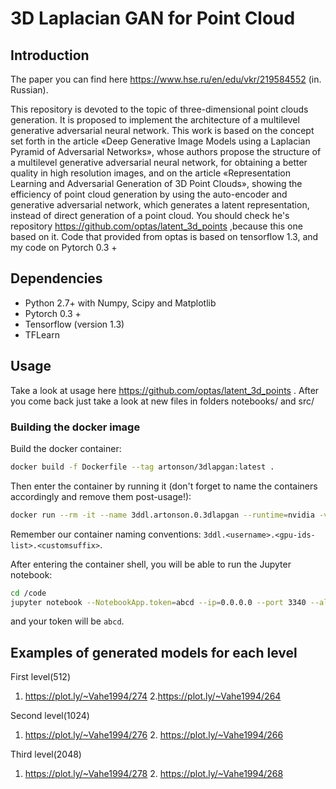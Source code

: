 # 3D Laplacian GAN for Point Cloud

## Introduction

The paper you can find here https://www.hse.ru/en/edu/vkr/219584552 (in. Russian).

This repository is devoted to the topic of three-dimensional point clouds generation. It is proposed to implement the architecture of a multilevel generative adversarial neural network. This work is based on the concept set forth in the article «Deep Generative Image Models using a Laplacian Pyramid of Adversarial Networks», whose authors propose the structure of a multilevel generative adversarial neural network, for obtaining a better quality in high resolution images, and on the article «Representation Learning and Adversarial Generation of 3D Point Clouds», showing the efficiency of point cloud generation by using the auto-encoder and generative adversarial network, which generates a latent representation, instead of direct generation of a point cloud. You should check he's repository https://github.com/optas/latent_3d_points ,because this one based on it. Code that provided from optas is based on tensorflow 1.3, and my code on Pytorch 0.3 +


## Dependencies

- Python 2.7+ with Numpy, Scipy and Matplotlib
- Pytorch 0.3 +
- Tensorflow (version 1.3)
- TFLearn

## Usage
Take a look at usage here https://github.com/optas/latent_3d_points . After you come back just take a look at new files in folders notebooks/ and src/

### Building the docker image

Build the docker container:
```bash
docker build -f Dockerfile --tag artonson/3dlapgan:latest .
```

Then enter the container by running it (don't forget to name the containers accordingly and remove them post-usage!):
```bash
docker run --rm -it --name 3ddl.artonson.0.3dlapgan --runtime=nvidia -v /home/artonson/repos/ThreeDLAPGAN:/code -p 3340:3340 artonson/3dlapgan:latest
```
Remember our container naming conventions: `3ddl.<username>.<gpu-ids-list>.<customsuffix>`.

After entering the container shell, you will be able to run the Jupyter notebook:
```bash
cd /code
jupyter notebook --NotebookApp.token=abcd --ip=0.0.0.0 --port 3340 --allow-root
```
and your token will be `abcd`.



## Examples of generated models for each level

First level(512)
1. https://plot.ly/~Vahe1994/274 2.https://plot.ly/~Vahe1994/264

Second level(1024)
1. https://plot.ly/~Vahe1994/276 2. https://plot.ly/~Vahe1994/266

Third level(2048)
1. https://plot.ly/~Vahe1994/278 2. https://plot.ly/~Vahe1994/268



